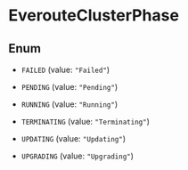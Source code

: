 

# EverouteClusterPhase

## Enum


* `FAILED` (value: `"Failed"`)

* `PENDING` (value: `"Pending"`)

* `RUNNING` (value: `"Running"`)

* `TERMINATING` (value: `"Terminating"`)

* `UPDATING` (value: `"Updating"`)

* `UPGRADING` (value: `"Upgrading"`)



